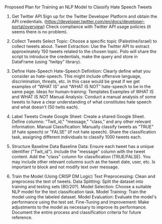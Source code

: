 Proposed Plan for Training an NLP Model to Classify Hate Speech Tweets

1) Get Twitter API
Sign up for the Twitter Developer Platform and obtain the API credentials. (https://developer.twitter.com/en/docs/developer-portal/overview) 
Check compliance with Twitter API usage policies (it seems there is no problem).

2) Collect Tweets
Select Topic:
Choose a specific topic (Palestine/Israel) to collect tweets about.
Tweet Extraction:
Use the Twitter API to extract approximately 150 tweets related to the chosen topic.
Polo will share the script to introduce the credentials, make the query and store in DataFrame (using “twitpy” library).

3) Define Hate-Speech
Hate-Speech Definition:
Clearly define what you consider as hate-speech. This might include offensive language, discrimination, threats, etc. In this case would be great if we get examples of “WHAT IS” and “WHAT IS NOT” hate-speech to be in the same page. Ideas for human-training:
Templates
Examples of WHAT IS and WHAT IS NOT
Manual Analysis:
Conduct a manual analysis of some tweets to have a clear understanding of what constitutes hate speech and what doesn't (50 twits each).

4) Label Tweets
Create Google Sheet:
Create a shared Google Sheet.
Define columns: "Twit_id," "message," "class," and any other relevant information.
Manual Classification:
Manually classify tweets as "TRUE" (if hate speech) or "FALSE" (if not hate speech).
Share the classification task, assigning different individuals to classify 1000 tweets each.

5) Structure Baseline Data
Baseline Data:
Ensure each tweet has a unique identifier ("Twit_id").
Include the "message" column with the tweet content.
Add the "class" column for classification (TRUE/FALSE).
You may include other relevant columns such as the tweet date, user, etc.
Is important to block and not modify text over message.

6) Train the Model (Using CRISP DM Logic)
Text Preprocessing: Clean and preprocess the text of tweets.
Data Splitting: Split the dataset into training and testing sets (80/20?).
Model Selection: Choose a suitable NLP model for the text classification task.
Model Training: Train the model using the labeled dataset.
Model Evaluation: Evaluate the model's performance using the test set.
Fine-Tuning and Improvement: Make adjustments to the model as necessary to improve its performance.
Document the entire process and classification criteria for future reference.
